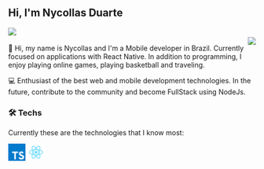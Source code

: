 <h2>Hi, I'm Nycollas Duarte</h2>

<a href="https://www.linkedin.com/in/nduaarte/" target="_blank" rel="noreferrer">
  <img src="https://img.shields.io/badge/-Linkedin-0e76a8?style=for-the-badge&logo=Linkedin&logoColor=white&link=https://www.linkedin.com/in/nduaarte/" />
</a>

<br>

  <img align="right" src="https://raw.githubusercontent.com/MicaelliMedeiros/micaellimedeiros/master/image/computer-illustration.png" />

<p align="left">
  👋 Hi, my name is Nycollas and I'm a Mobile developer in Brazil. Currently focused on applications with React Native. In addition to programming, I enjoy playing online games, playing basketball and traveling.
  
  💻 Enthusiast of the best web and mobile development technologies. In the future, contribute to the community and become FullStack using NodeJs.
</p>

<h3>🛠 Techs</h3>

Currently these are the technologies that I know most:

<code><img height="35" src="https://raw.githubusercontent.com/github/explore/80688e429a7d4ef2fca1e82350fe8e3517d3494d/topics/typescript/typescript.png"></code>
<code><img height="35" src="https://raw.githubusercontent.com/github/explore/80688e429a7d4ef2fca1e82350fe8e3517d3494d/topics/react/react.png"></code>
